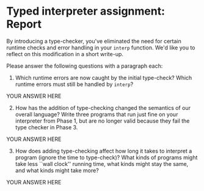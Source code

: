 # Typed interpreter assignment: Report

By introducing a type-checker, you've eliminated the need for certain runtime checks
and error handling in your `interp` function. We'd like you to reflect on this modification
in a short write-up.

Please answer the following questions with a paragraph each:

1. Which runtime errors are now caught by the initial type-check? Which runtime errors
must still be handled by `interp`?

YOUR ANSWER HERE

2. How has the addition of type-checking changed the semantics of our
overall language? Write three programs that run just fine on your
interpreter from Phase 1, but are no longer valid because they fail
the type checker in Phase 3.

YOUR ANSWER HERE

3. How does adding type-checking affect how long it takes to interpret
a program (ignore the time to type-check)? What kinds of programs
might take less ``wall clock'' running time, what kinds might stay the
same, and what kinds might take more?

YOUR ANSWER HERE
